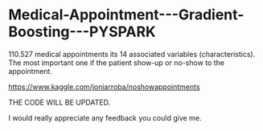 # Medical-Appointment---Gradient-Boosting---PYSPARK

110.527 medical appointments its 14 associated variables (characteristics). The most important one if the patient show-up or no-show to the appointment.

https://www.kaggle.com/joniarroba/noshowappointments

THE CODE WILL BE UPDATED.

I would really appreciate any feedback you could give me.

